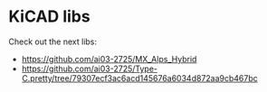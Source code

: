 # KiCAD libs

Check out the next libs:

- https://github.com/ai03-2725/MX_Alps_Hybrid
- https://github.com/ai03-2725/Type-C.pretty/tree/79307ecf3ac6acd145676a6034d872aa9cb467bc
